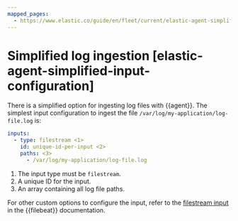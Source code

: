 ```yaml
---
mapped_pages:
  - https://www.elastic.co/guide/en/fleet/current/elastic-agent-simplified-input-configuration.html
---
```


# Simplified log ingestion [elastic-agent-simplified-input-configuration]

There is a simplified option for ingesting log files with {{agent}}. The simplest input configuration to ingest the file `/var/log/my-application/log-file.log` is:

```yaml
inputs:
  - type: filestream <1>
    id: unique-id-per-input <2>
    paths: <3>
      - /var/log/my-application/log-file.log
```

1. The input type must be `filestream`.
2. A unique ID for the input.
3. An array containing all log file paths.


For other custom options to configure the input, refer to the [filestream input](beats://docs/reference/filebeat/filebeat-input-filestream.md) in the {{filebeat}} documentation.

